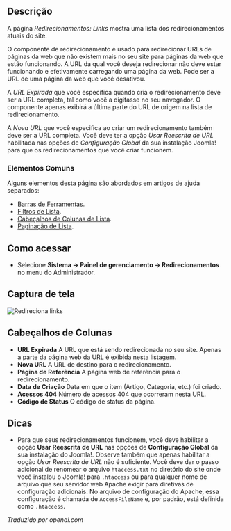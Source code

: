 <!-- Filename: Help4.x:Redirects:_Links / Display title: Redirecionamentos: Links -->

## Descrição

A página *Redirecionamentos: Links* mostra uma lista dos redirecionamentos atuais do site.

O componente de redirecionamento é usado para redirecionar URLs de páginas da web que não existem mais no seu site para páginas da web que estão funcionando. A URL da qual você deseja redirecionar não deve estar funcionando e efetivamente carregando uma página da web. Pode ser a URL de uma página da web que você desativou.

A *URL Expirada* que você especifica quando cria o redirecionamento deve ser a URL completa, tal como você a digitasse no seu navegador. O componente apenas exibirá a última parte do URL de origem na lista de redirecionamento.

A *Nova URL* que você especifica ao criar um redirecionamento também deve ser a URL completa. Você deve ter a opção *Usar Reescrita de URL* habilitada nas opções de *Configuração Global* da sua instalação Joomla! para que os redirecionamentos que você criar funcionem.

### Elementos Comuns

Alguns elementos desta página são abordados em artigos de ajuda separados:

* [Barras de Ferramentas](jdocmanual?article=help/common-elements/toolbars).
* [Filtros de Lista](jdocmanual?article=help/common-elements/list-filters).
* [Cabeçalhos de Colunas de Lista](jdocmanual?article=help/common-elements/list-column-headers).
* [Paginação de Lista](jdocmanual?article=help/common-elements/list-pagination).

## Como acessar

- Selecione **Sistema → Painel de gerenciamento → Redirecionamentos** no menu do Administrador.

## Captura de tela

![Redireciona links](../../../pt/images/redirects/redirects-links.png)

## Cabeçalhos de Colunas

- **URL Expirada** A URL que está sendo redirecionada no seu site. Apenas a parte da página web da URL é exibida nesta listagem.
- **Nova URL** A URL de destino para o redirecionamento.
- **Página de Referência** A página web de referência para o redirecionamento.
- **Data de Criação** Data em que o item (Artigo, Categoria, etc.) foi criado.
- **Acessos 404** Número de acessos 404 que ocorreram nesta URL.
- **Código de Status** O código de status da página.

## Dicas

- Para que seus redirecionamentos funcionem, você deve habilitar a opção **Usar Reescrita de URL** nas opções de **Configuração Global** da sua instalação do Joomla!. Observe também que apenas habilitar a opção *Usar Reescrita de URL* não é suficiente. Você deve dar o passo adicional de renomear o arquivo `htaccess.txt` no diretório do site onde você instalou o Joomla! para `.htaccess` ou para qualquer nome de arquivo que seu servidor web Apache exigir para diretivas de configuração adicionais. No arquivo de configuração do Apache, essa configuração é chamada de `AccessFileName` e, por padrão, está definida como `.htaccess`.

*Traduzido por openai.com*

